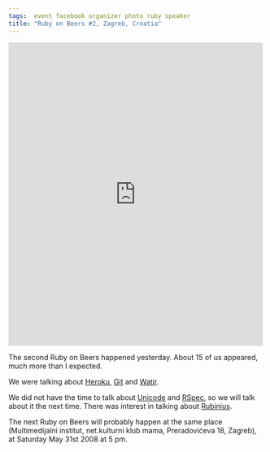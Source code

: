 ```yaml
---
tags:  event facebook organizer photo ruby speaker
title: "Ruby on Beers #2, Zagreb, Croatia"
---
```

<iframe src="https://www.facebook.com/plugins/post.php?href=https%3A%2F%2Fwww.facebook.com%2Fmedia%2Fset%2F%3Fset%3Da.10154148118237290.1073741891.735252289%26type%3D3&width=500" width="500" height="597" style="border:none;overflow:hidden" scrolling="no" frameborder="0" allowTransparency="true"></iframe>

The second Ruby on Beers happened yesterday. About 15 of us appeared, much more than I expected.

We were talking about <a href="http://heroku.com/">Heroku</a>, <a href="http://git.or.cz/">Git</a> and <a href="http://watir.com/">Watir</a>.

We did not have the time to talk about <a href="http://unicode.org/">Unicode</a> and <a href="http://rspec.info/">RSpec</a>, so we will talk about it the next time. There was interest in talking about <a href="http://rubini.us/">Rubinius</a>.

The next Ruby on Beers will probably happen at the same place (Multimedijalni institut, net.kulturni klub mama, Preradovićeva 18, Zagreb), at Saturday May 31st 2008 at 5 pm.

